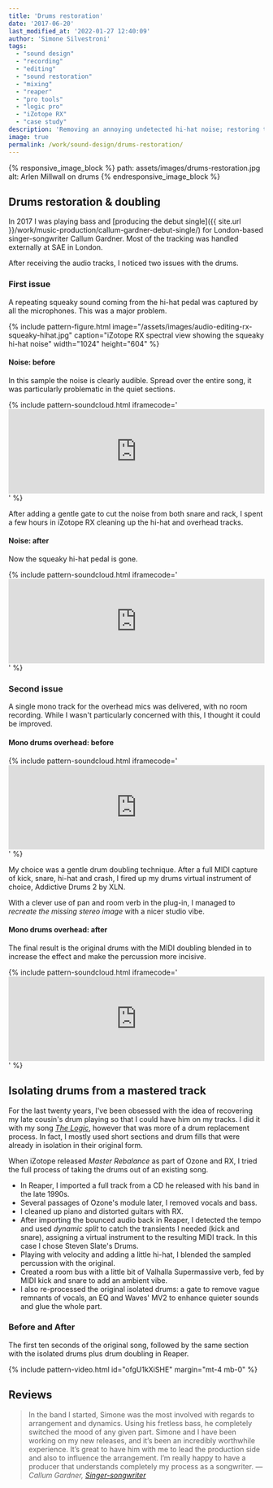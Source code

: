 ```yaml
---
title: 'Drums restoration'
date: '2017-06-20'
last_modified_at: '2022-01-27 12:40:09'
author: 'Simone Silvestroni'
tags:
  - "sound design"
  - "recording"
  - "editing"
  - "sound restoration"
  - "mixing"
  - "reaper"
  - "pro tools"
  - "logic pro"
  - "iZotope RX"
  - "case study"
description: 'Removing an annoying undetected hi-hat noise; restoring the stereo image with drum doubling and drum replacing; extracting drums from a stereo track.'
image: true
permalink: /work/sound-design/drums-restoration/
---
```

{% responsive_image_block %}
  path: assets/images/drums-restoration.jpg
  alt: Arlen Millwall on drums
{% endresponsive_image_block %}

## Drums restoration & doubling

In 2017 I was playing bass and [producing the debut single]({{ site.url }}/work/music-production/callum-gardner-debut-single/) for London-based singer-songwriter Callum Gardner. Most of the tracking was handled externally at SAE in London.

After receiving the audio tracks, I noticed two issues with the drums.

### First issue

A repeating squeaky sound coming from the hi-hat pedal was captured by all the microphones. This was a major problem.

{% include pattern-figure.html image="/assets/images/audio-editing-rx-squeaky-hihat.jpg" caption="iZotope RX spectral view showing the squeaky hi-hat noise" width="1024" height="604" %}

<div class="m2m-bg-alpha border border-3 rounded p-3 my-5">
  <h4 class="mt-0">Noise: before</h4>
  <p class="mb-4">In this sample the noise is clearly audible. Spread over the entire song, it was particularly problematic in the quiet sections.</p>
  {% include pattern-soundcloud.html iframecode='<iframe width="100%" height="166" scrolling="no" frameborder="no" allow="autoplay" src="https://w.soundcloud.com/player/?url=https%3A//api.soundcloud.com/tracks/695750329%3Fsecret_token%3Ds-mfX5b&color=%23b4b696&auto_play=false&hide_related=false&show_comments=true&show_user=true&show_reposts=false&show_teaser=true"></iframe>' %}
</div>

After adding a gentle gate to cut the noise from both snare and rack, I spent a few hours in iZotope RX cleaning up the hi-hat and overhead tracks.

<div class="m2m-bg-alpha border border-3 rounded p-3 my-5">
  <h4 class="mt-0">Noise: after</h4>
  <p class="mb-4">Now the squeaky hi-hat pedal is gone.</p>
  {% include pattern-soundcloud.html iframecode='<iframe width="100%" height="166" scrolling="no" frameborder="no" allow="autoplay" src="https://w.soundcloud.com/player/?url=https%3A//api.soundcloud.com/tracks/695750326%3Fsecret_token%3Ds-UFUTG&color=%23b4b696&auto_play=false&hide_related=false&show_comments=true&show_user=true&show_reposts=false&show_teaser=true"></iframe>' %}
</div>

### Second issue

A single mono track for the overhead mics was delivered, with no room recording. While I wasn't particularly concerned with this, I thought it could be improved.

<div class="m2m-bg-alpha border border-3 rounded p-3 my-5">
  <h4 class="mt-0">Mono drums overhead: before</h4>
  {% include pattern-soundcloud.html iframecode='<iframe width="100%" height="166" scrolling="no" frameborder="no" allow="autoplay" src="https://w.soundcloud.com/player/?url=https%3A//api.soundcloud.com/tracks/695750338%3Fsecret_token%3Ds-B3sCU&color=%23b4b696&auto_play=false&hide_related=false&show_comments=true&show_user=true&show_reposts=false&show_teaser=true"></iframe>' %}
</div>

My choice was a gentle drum doubling technique. After a full MIDI capture of kick, snare, hi-hat and crash, I fired up my drums virtual instrument of choice, Addictive Drums 2 by XLN.

With a clever use of pan and room verb in the plug-in, I managed to _recreate the missing stereo image_ with a nicer studio vibe.

<div class="m2m-bg-alpha border border-3 rounded p-3 my-5">
  <h4 class="mt-0">Mono drums overhead: after</h4>
  <p class="mb-4">The final result is the original drums with the MIDI doubling blended in to increase the effect and make the percussion more incisive.</p>
  {% include pattern-soundcloud.html iframecode='<iframe width="100%" height="166" scrolling="no" frameborder="no" allow="autoplay" src="https://w.soundcloud.com/player/?url=https%3A//api.soundcloud.com/tracks/695750350%3Fsecret_token%3Ds-fCToe&color=%23b4b696&auto_play=false&hide_related=false&show_comments=true&show_user=true&show_reposts=false&show_teaser=true"></iframe>' %}
</div>

## Isolating drums from a mastered track

For the last twenty years, I've been obsessed with the idea of recovering my late cousin's drum playing so that I could have him on my tracks. I did it with my song [_The Logic_](https://minutestomidnight.bandcamp.com/track/the-logic), however that was more of a drum replacement process. In fact, I mostly used short sections and drum fills that were already in isolation in their original form.

When iZotope released _Master Rebalance_ as part of Ozone and RX, I tried the full process of taking the drums out of an existing song.

- In Reaper, I imported a full track from a CD he released with his band in the late 1990s.
- Several passages of Ozone's module later, I removed vocals and bass.
- I cleaned up piano and distorted guitars with RX.
- After importing the bounced audio back in Reaper, I detected the tempo and used _dynamic split_ to catch the transients I needed (kick and snare), assigning a virtual instrument to the resulting MIDI track. In this case I chose Steven Slate's Drums.
- Playing with velocity and adding a little hi-hat, I blended the sampled percussion with the original.
- Created a room bus with a little bit of Valhalla Supermassive verb, fed by MIDI kick and snare to add an ambient vibe.
- I also re-processed the original isolated drums: a gate to remove vague remnants of vocals, an EQ and Waves' MV2 to enhance quieter sounds and glue the whole part.

<div class="m2m-bg-alpha border border-3 rounded p-3 my-5">
  <h3 class="mt-0">Before and After</h3>
  <p class="mb-0">The first ten seconds of the original song, followed by the same section with the isolated drums plus drum doubling in Reaper.</p>
  {% include pattern-video.html id="ofgU1kXiSHE" margin="mt-4 mb-0" %}
</div>

## Reviews

> In the band I started, Simone was the most involved with regards to arrangement and dynamics. Using his fretless bass, he completely switched the mood of any given part. Simone and I have been working on my new releases, and it’s been an incredibly worthwhile experience. It’s great to have him with me to lead the production side and also to influence the arrangement. I’m really happy to have a producer that understands completely my process as a songwriter.
> <cite>— Callum Gardner, [Singer-songwriter](https://callumgardnerofficial.com/)</cite>